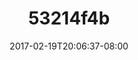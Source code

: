 ---
title: 53214f4b
date: 2017-02-19T20:06:37-08:00
draft: false
location: Alberta, BC
img_url: https://d17enza3bfujl8.cloudfront.net/53214f4b.jpg
original_fn: ""
tags:
- Alberta, BC
- on the road

---